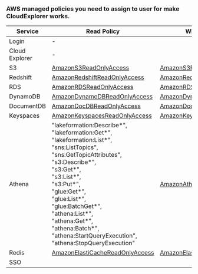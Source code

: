 ### AWS managed policies you need to assign to user for make CloudExplorer works.

Service | Read Policy | Write Policy
---|---|---
Login | - | 
Cloud Explorer | - | 
S3 | [AmazonS3ReadOnlyAccess](https://us-east-1.console.aws.amazon.com/iamv2/home?region=eu-central-1#/policies/details/arn%3Aaws%3Aiam%3A%3Aaws%3Apolicy%2FAmazonS3ReadOnlyAccess) | [AmazonS3FullAccess](https://us-east-1.console.aws.amazon.com/iamv2/home?region=eu-central-1#/policies/details/arn%3Aaws%3Aiam%3A%3Aaws%3Apolicy%2FAmazonS3FullAccess)
Redshift | [AmazonRedshiftReadOnlyAccess](https://us-east-1.console.aws.amazon.com/iamv2/home?region=eu-central-1#/policies/details/arn%3Aaws%3Aiam%3A%3Aaws%3Apolicy%2FAmazonRedshiftReadOnlyAccess) | [AmazonRedshiftFullAccess](https://us-east-1.console.aws.amazon.com/iamv2/home?region=eu-central-1#/policies/details/arn%3Aaws%3Aiam%3A%3Aaws%3Apolicy%2FAmazonRedshiftFullAccess)
RDS | [AmazonRDSReadOnlyAccess](https://us-east-1.console.aws.amazon.com/iamv2/home?region=eu-central-1#/policies/details/arn%3Aaws%3Aiam%3A%3Aaws%3Apolicy%2FAmazonRDSReadOnlyAccess) | [AmazonRDSFullAccess](https://us-east-1.console.aws.amazon.com/iamv2/home?region=eu-central-1#/policies/details/arn%3Aaws%3Aiam%3A%3Aaws%3Apolicy%2FAmazonRDSFullAccess)
DynamoDB | [AmazonDynamoDBReadOnlyAccess](https://us-east-1.console.aws.amazon.com/iamv2/home?region=eu-central-1#/policies/details/arn%3Aaws%3Aiam%3A%3Aaws%3Apolicy%2FAmazonDynamoDBReadOnlyAccess)| [AmazonDynamoDBFullAccess](https://us-east-1.console.aws.amazon.com/iamv2/home?region=eu-central-1#/policies/details/arn%3Aaws%3Aiam%3A%3Aaws%3Apolicy%2FAmazonDynamoDBFullAccess)
DocumentDB | [AmazonDocDBReadOnlyAccess](https://us-east-1.console.aws.amazon.com/iamv2/home?region=eu-central-1#/policies/details/arn%3Aaws%3Aiam%3A%3Aaws%3Apolicy%2FAmazonDocDBReadOnlyAccess) | [AmazonDocDBFullAccess](https://us-east-1.console.aws.amazon.com/iamv2/home?region=eu-central-1#/policies/details/arn%3Aaws%3Aiam%3A%3Aaws%3Apolicy%2FAmazonDocDBFullAccess) 
Keyspaces | [AmazonKeyspacesReadOnlyAccess](https://us-east-1.console.aws.amazon.com/iamv2/home?region=eu-central-1#/policies/details/arn%3Aaws%3Aiam%3A%3Aaws%3Apolicy%2FAmazonKeyspacesReadOnlyAccess) | [AmazonKeyspacesFullAccess](https://us-east-1.console.aws.amazon.com/iamv2/home?region=eu-central-1#/policies/details/arn%3Aaws%3Aiam%3A%3Aaws%3Apolicy%2FAmazonKeyspacesFullAccess)
Athena | "lakeformation:Describe*",<br>"lakeformation:Get*",<br>"lakeformation:List*",<br>"sns:ListTopics",<br>"sns:GetTopicAttributes",<br>"s3:Describe*",<br>"s3:Get*",<br>"s3:List*",<br>"s3:Put*",<br>"glue:Get*",<br>"glue:List*",<br>"glue:BatchGet*",<br>"athena:List*",<br>"athena:Get*",<br>"athena:Batch*",<br>"athena:StartQueryExecution",<br>"athena:StopQueryExecution"<br> | [AmazonAthenaFullAccess](https://us-east-1.console.aws.amazon.com/iamv2/home?region=eu-central-1#/policies/details/arn%3Aaws%3Aiam%3A%3Aaws%3Apolicy%2FAmazonAthenaFullAccess)
Redis | [AmazonElastiCacheReadOnlyAccess](https://us-east-1.console.aws.amazon.com/iamv2/home?region=us-east-1#/policies/details/arn%3Aaws%3Aiam%3A%3Aaws%3Apolicy%2FAmazonElastiCacheReadOnlyAccess) | [AmazonElastiCacheFullAccess](https://us-east-1.console.aws.amazon.com/iamv2/home?region=us-east-1#/policies/details/arn%3Aaws%3Aiam%3A%3Aaws%3Apolicy%2FAmazonElastiCacheFullAccess) 
SSO | | 